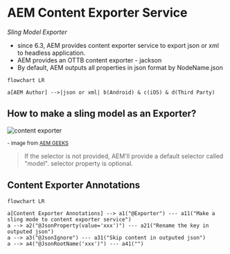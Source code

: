# AEM Content Exporter Service

*Sling Model Exporter*

- since 6.3, AEM provides content exporter service to export json or xml to headless application. 
- AEM provides an OTTB content exporter - jackson 
- By default, AEM outputs all properties in json format by NodeName.json


```mermaid
flowchart LR

a[AEM Author] -->|json or xml| b(Android) & c(iOS) & d(Third Party)

```

## How to make a sling model as an Exporter?
![content exporter](/assets/img/aem/content-exporter-1.png)
<p><sup>- image from <a href="https://www.youtube.com/c/AEMGeeks" target="_blank">AEM GEEKS</a></sup></p>

> If the selector is not provided, AEM'll provide a default selector called "model". selector property is optional.

## Content Exporter Annotations 
```mermaid
flowchart LR

a[Content Exporter Annotations] --> a1("@Exporter") --- a11("Make a sling mode to content exporter service")
a --> a2("@JsonProperty(value='xxx')") --- a21("Rename the key in outputed json")
a --> a3("@JsonIgnore") --- a31("Skip content in outputed json")
a --> a4("@JsonRootName('xxx')") --- a41("")


```



